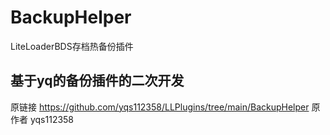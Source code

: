 # BackupHelper
LiteLoaderBDS存档热备份插件

## 基于yq的备份插件的二次开发
原链接 https://github.com/yqs112358/LLPlugins/tree/main/BackupHelper
原作者 yqs112358
